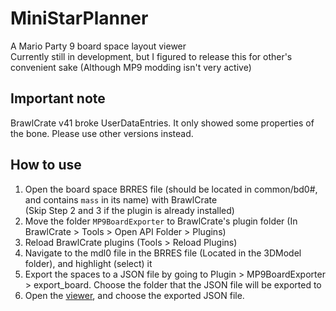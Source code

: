 # MiniStarPlanner
 A Mario Party 9 board space layout viewer \
 Currently still in development, but I figured to release this for other's convenient sake (Although MP9 modding isn't very active)
 
## Important note
 BrawlCrate v41 broke UserDataEntries. It only showed some properties of the bone. Please use other versions instead.

## How to use
 1. Open the board space BRRES file (should be located in common/bd0#, and contains `mass` in its name) with BrawlCrate \
 (Skip Step 2 and 3 if the plugin is already installed)
 2. Move the folder `MP9BoardExporter` to BrawlCrate's plugin folder (In BrawlCrate > Tools > Open API Folder > Plugins)
 3. Reload BrawlCrate plugins (Tools > Reload Plugins)
 4. Navigate to the mdl0 file in the BRRES file (Located in the 3DModel folder), and highlight (select) it
 5. Export the spaces to a JSON file by going to Plugin > MP9BoardExporter > export_board. Choose the folder that the JSON file will be exported to
 6. Open the [viewer](https://hbrohei.github.io/MiniStarPlanner), and choose the exported JSON file.
